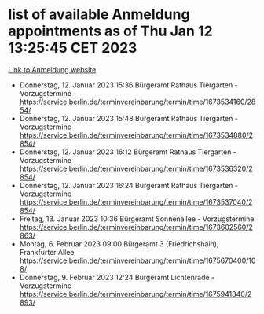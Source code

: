 # list of available Anmeldung appointments as of Thu Jan 12 13:25:45 CET 2023
[Link to Anmeldung website](https://service.berlin.de/terminvereinbarung/termin/tag.php?termin=0&anliegen[]=120686&dienstleisterlist=122210,122217,327316,122219,327312,122227,327314,122231,327346,122243,327348,122252,329742,122260,329745,122262,329748,122254,329751,122271,327278,122273,327274,122277,327276,330436,122280,327294,122282,327290,122284,327292,327539,122291,327270,122285,327266,122286,327264,122296,327268,150230,329760,122301,327282,122297,327286,122294,327284,122312,329763,122314,329775,122304,327330,122311,327334,122309,327332,122281,327352,122279,329772,122276,327324,122274,327326,122267,329766,122246,327318,122251,327320,122257,327322,122208,327298,122226,327300,121362,121364&herkunft=http%3A%2F%2Fservice.berlin.de%2Fdienstleistung%2F120686%2F)
- Donnerstag, 12. Januar 2023 15:36 Bürgeramt Rathaus Tiergarten - Vorzugstermine https://service.berlin.de/terminvereinbarung/termin/time/1673534160/2854/
- Donnerstag, 12. Januar 2023 15:48 Bürgeramt Rathaus Tiergarten - Vorzugstermine https://service.berlin.de/terminvereinbarung/termin/time/1673534880/2854/
- Donnerstag, 12. Januar 2023 16:12 Bürgeramt Rathaus Tiergarten - Vorzugstermine https://service.berlin.de/terminvereinbarung/termin/time/1673536320/2854/
- Donnerstag, 12. Januar 2023 16:24 Bürgeramt Rathaus Tiergarten - Vorzugstermine https://service.berlin.de/terminvereinbarung/termin/time/1673537040/2854/
- Freitag, 13. Januar 2023 10:36 Bürgeramt Sonnenallee - Vorzugstermine https://service.berlin.de/terminvereinbarung/termin/time/1673602560/2863/
- Montag, 6. Februar 2023 09:00 Bürgeramt 3 (Friedrichshain), Frankfurter Allee https://service.berlin.de/terminvereinbarung/termin/time/1675670400/108/
- Donnerstag, 9. Februar 2023 12:24 Bürgeramt Lichtenrade - Vorzugstermine https://service.berlin.de/terminvereinbarung/termin/time/1675941840/2893/
